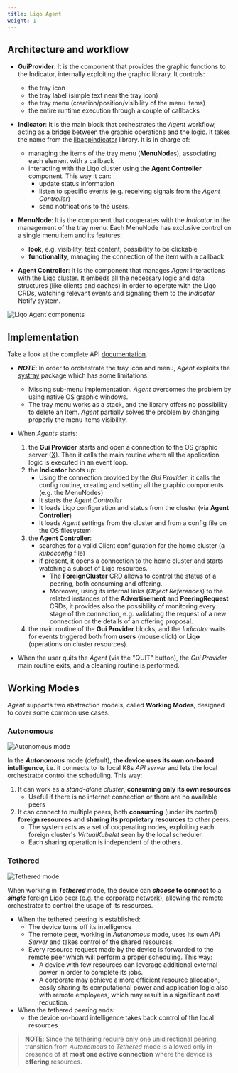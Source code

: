 ```yaml
---
title: Liqo Agent 
weight: 1
---
```


## Architecture and workflow


* **GuiProvider**: It is the component that provides the graphic functions to the Indicator, 
internally exploiting the graphic library. It controls:
    * the tray icon
    * the tray label (simple text near the tray icon)
    * the tray menu (creation/position/visibility of the menu items)
    * the entire runtime execution through a couple of callbacks

* **Indicator**: It is the main block that orchestrates the _Agent_ workflow,
acting as a bridge between the graphic operations and the logic. It takes the name from the 
[libappindicator](https://launchpad.net/libappindicator) library. It is in charge of:
    * managing the items of the tray menu (**MenuNode**s), associating each element with a callback
    * interacting with the Liqo cluster using the **Agent Controller** component. This way it can:
        * update status information
        * listen to specific events (e.g. receiving signals from the _Agent Controller_)
        * send notifications to the users.

* **MenuNode**: It is the component that cooperates with the _Indicator_ in the management of the
tray menu. Each MenuNode has exclusive control on a single menu item and its features:
    * **look**, e.g. visibility, text content, possibility to be clickable
    * **functionality**, managing the connection of the item with a callback

* **Agent Controller**: It is the component that manages _Agent_ interactions with the Liqo cluster.
It embeds all the necessary logic and data structures (like clients and caches) in order to 
operate with the Liqo CRDs, watching relevant events and signaling them to the _Indicator_ Notify system.

![Liqo Agent components](/images/tray-agent/liqo_agent-scheme.png)

## Implementation    
Take a look at the complete API [documentation](https://pkg.go.dev/github.com/liqoTech/liqo/internal/tray-agent).

* **_NOTE_**: In order to orchestrate the tray icon and menu, _Agent_ exploits the 
[systray](https://github.com/getlantern/systray) package which has some limitations:
    * Missing sub-menu implementation. _Agent_ overcomes the problem by using native OS graphic windows.
    * The tray menu works as a stack, and the library offers no possibility to delete an Item. 
    _Agent_ partially solves the problem by changing properly the menu items visibility.

* When _Agents_ starts:
    1. the **Gui Provider** starts and open a connection to the OS graphic server ([X](https://x.org/wiki/)).
    Then it calls the main routine where all the application logic is executed in an event loop.
    2. the **Indicator** boots up:
        * Using the connection provided by the _Gui Provider_, it calls the config routine, creating
        and setting all the graphic components (e.g. the MenuNodes)
        * It starts the _Agent Controller_
        * It loads Liqo configuration and status from the cluster (via **Agent Controller**)
        * It loads _Agent_ settings from the cluster and from a config file on the OS filesystem 
    3. the **Agent Controller**:
        * searches for a valid Client configuration for the home cluster (a _kubeconfig_ file)
        * if present, it opens a connection to the home cluster and starts watching a subset of Liqo
        resources.
            * The **ForeignCluster** CRD allows to control the status of a peering, both consuming
            and offering. 
            * Moreover, using its internal links (*Object Reference*s) to the related instances 
            of the **Advertisement** and **PeeringRequest** CRDs, it provides also the possibility of
             monitoring every stage of the connection, e.g. validating the request of a new connection or
            the details of an offering proposal.
    4. the main routine of the **Gui Provider** blocks, and the _Indicator_ waits for events triggered
    both from **users** (mouse click) or **Liqo** (operations on cluster resources).
* When the user quits the _Agent_ (via the "QUIT" button), the _Gui Provider_ main routine exits, 
and a cleaning routine is performed.
    
## Working Modes

_Agent_ supports two abstraction models, called
**Working Modes**, designed to cover some common use cases.

### Autonomous

![Autonomous mode](/images/tray-agent/autonomous-mode.png)

In the **_Autonomous_** mode (default), **the device uses its own on-board intelligence**, i.e. it connects to its
local K8s _API server_ and lets the local orchestrator control the scheduling. This way:

1. It can work as a _stand-alone cluster_, **consuming only its own resources**
    * Useful if there is no internet connection or there are no available peers
2. It can connect to multiple peers, both **consuming** (under its control) **foreign resources** 
and **sharing its proprietary resources** to other peers. 
    * The system acts as a set of cooperating nodes, exploiting each foreign cluster's _VirtualKubelet_
    seen by the local scheduler.    
    * Each sharing operation is independent of the others.             

### Tethered

![Tethered mode](/images/tray-agent/tethered-mode.png)

When working in **_Tethered_** mode, the device can **_choose_ to connect** to a **_single_** foreign Liqo peer
(e.g. the corporate network), allowing the remote orchestrator to control the usage of its resources.

* When the tethered peering is established:
    * The device turns off its intelligence
    * The remote peer, working in _Autonomous_ mode, uses its own _API Server_ and takes control
    of the shared resources.
    * Every resource request made by the device is forwarded to the remote peer which will 
    perform a proper scheduling. This way:
        * A device with few resources can leverage additional external power in order to complete its jobs.
        * A corporate may achieve a more efficient resource allocation, easily sharing 
        its computational power and application logic also with remote employees, which may result in 
        a significant cost reduction.
* When the tethered peering ends:
    * the device on-board intelligence takes back control of the local resources      

> **NOTE**: Since the tethering require only one unidirectional peering, transition from _Autonomous_
>to _Tethered_ mode is allowed only in presence of **at most one active connection** where the device is 
>**offering** resources.